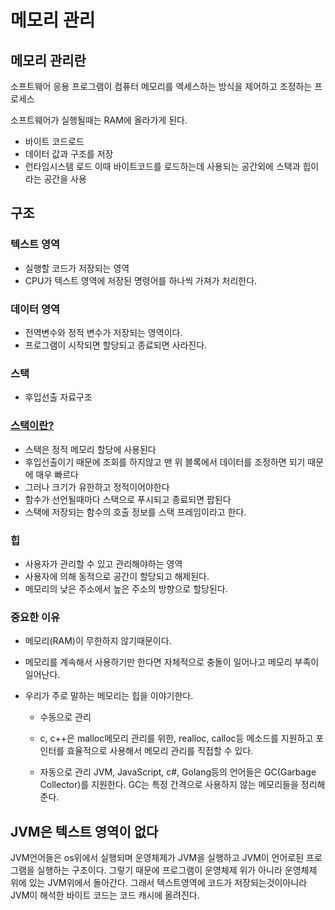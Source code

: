 # 메모리 관리
## 메모리 관리란
소프트웨어 응용 프로그램이 컴퓨터 메모리를 엑세스하는 방식을 제어하고 조정하는 프로세스


소프트웨어가 실행될때는 RAM에 올라가게 된다.
- 바이트 코드로드
- 데이터 값과 구조를 저장
- 런타임시스템 로드
이때 바이트코드를 로드하는데 사용되는 공간외에 스택과 힙이라는 공간을 사용

## 구조
### 텍스트 영역
- 실행할 코드가 저장되는 영역
- CPU가 텍스트 영역에 저장된 명령어를 하나씩 가져가 처리한다.

### 데이터 영역
- 전역변수와 정적 변수가 저장되는 영역이다.
- 프로그램이 시작되면 할당되고 종료되면 사라진다.

### 스택
- 후입선출 자료구조
### [스택이란?](./dataStructure/stack.md)
- 스택은 정적 메모리 할당에 사용된다
- 후입선출이기 때문에 조회를 하지않고 맨 위 블록에서 데이터를 조정하면 되기 때문에 매우 빠르다
- 그러나 크기가 유한하고 정적이어야한다
- 함수가 선언될때마다 스택으로 푸시되고 종료되면 팝된다
- 스택에 저장되는 함수의 호출 정보를 스택 프레임이라고 한다.

### 힙
- 사용자가 관리할 수 있고 관리해야하는 영역
- 사용자에 의해 동적으로 공간이 할당되고 해제된다.  
- 메모리의 낮은 주소에서 높은 주소의 방향으로 할당된다.

### 중요한 이유
- 메모리(RAM)이 무한하지 않기때문이다.
- 메모리를 계속해서 사용하기만 한다면 자체적으로 충돌이 일어나고 메모리 부족이 일어난다.
- 우리가 주로 말하는 메모리는 힙을 이야기한다.

    - 수동으로 관리
    - c, c++은 malloc메모리 관리를 위한, realloc, calloc등 메소드를 지원하고 포인터를 효율적으로 사용해서 메모리 관리를 직접할 수 있다.

    - 자동으로 관리
    JVM, JavaScript, c#, Golang등의 언어들은 GC(Garbage Collector)를 지원한다. 
    GC는 특정 간격으로 사용하지 않는 메모리들을 정리해준다.

## JVM은 텍스트 영역이 없다
JVM언어들은 os위에서 실행되며 운영체제가 JVM을 실행하고 JVM이 언어로된 프로그램을 실행하는 구조이다.
그렇기 때문에 프로그램이 운영체제 위가 아니라 운영체제 위에 있는 JVM위에서 돌아간다.
그래서 텍스트영역에 코드가 저장되는것이아니라 JVM이 해석한 바이트 코드는 코드 캐시에 올려진다.

